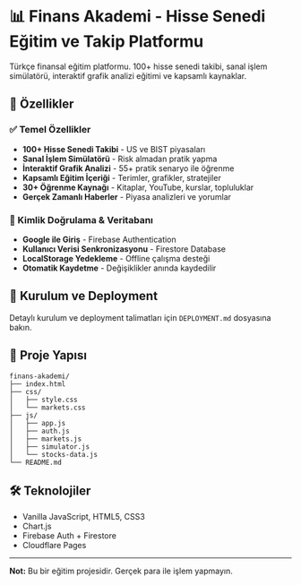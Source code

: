 # 📊 Finans Akademi - Hisse Senedi Eğitim ve Takip Platformu

Türkçe finansal eğitim platformu. 100+ hisse senedi takibi, sanal işlem simülatörü, interaktif grafik analizi eğitimi ve kapsamlı kaynaklar.

## 🎯 Özellikler

### ✅ Temel Özellikler
- **100+ Hisse Senedi Takibi** - US ve BIST piyasaları
- **Sanal İşlem Simülatörü** - Risk almadan pratik yapma
- **İnteraktif Grafik Analizi** - 55+ pratik senaryo ile öğrenme
- **Kapsamlı Eğitim İçeriği** - Terimler, grafikler, stratejiler
- **30+ Öğrenme Kaynağı** - Kitaplar, YouTube, kurslar, topluluklar
- **Gerçek Zamanlı Haberler** - Piyasa analizleri ve yorumlar

### 🔐 Kimlik Doğrulama & Veritabanı
- **Google ile Giriş** - Firebase Authentication
- **Kullanıcı Verisi Senkronizasyonu** - Firestore Database
- **LocalStorage Yedekleme** - Offline çalışma desteği
- **Otomatik Kaydetme** - Değişiklikler anında kaydedilir

## 🚀 Kurulum ve Deployment

Detaylı kurulum ve deployment talimatları için `DEPLOYMENT.md` dosyasına bakın.

## 📁 Proje Yapısı

```
finans-akademi/
├── index.html
├── css/
│   ├── style.css
│   └── markets.css
├── js/
│   ├── app.js
│   ├── auth.js
│   ├── markets.js
│   ├── simulator.js
│   └── stocks-data.js
└── README.md
```

## 🛠️ Teknolojiler

- Vanilla JavaScript, HTML5, CSS3
- Chart.js
- Firebase Auth + Firestore
- Cloudflare Pages

---

**Not:** Bu bir eğitim projesidir. Gerçek para ile işlem yapmayın.
